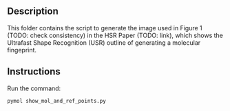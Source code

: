 ## Description

This folder contains the script to generate the image used in Figure 1 (TODO: check consistency) in the HSR Paper (TODO: link), which shows the Ultrafast Shape Recognition (USR) outline of generating a molecular fingeprint.

## Instructions

Run the command:

```bash
pymol show_mol_and_ref_points.py
```
